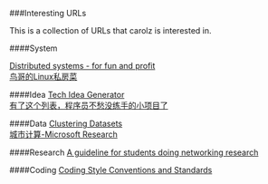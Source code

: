 ###Interesting URLs

This is a collection of URLs that carolz is interested in.

####System

[Distributed systems - for fun and profit](http://book.mixu.net/distsys/)  
[鸟哥的Linux私房菜](http://vbird.dic.ksu.edu.tw/)  

####Idea
[Tech Idea Generator](http://bwasti.com/techideas)  
[有了这个列表，程序员不愁没练手的小项目了](http://blog.jobbole.com/49762/)  

####Data
[Clustering Datasets](http://cs.joensuu.fi/sipu/datasets/)  
[城市计算-Microsoft Research](http://research.microsoft.com/apps/mobile/showpage.aspx?page=/en-US/projects/urbancomputing/cn.aspx)

####Research
[A guideline for students doing networking research](http://cs.nju.edu.cn/lwz/swim/guide.html)

####Coding
[Coding Style Conventions and Standards](https://github.com/SalGnt/cscs)  
